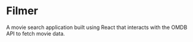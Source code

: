 # Filmer
A movie search application built using React that interacts with the OMDB API to fetch movie data.
